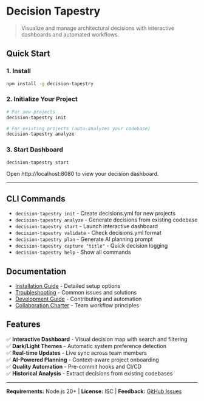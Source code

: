 # Decision Tapestry

> Visualize and manage architectural decisions with interactive dashboards and automated workflows.

## Quick Start

### 1. Install
```bash
npm install -g decision-tapestry
```

### 2. Initialize Your Project
```bash
# For new projects
decision-tapestry init

# For existing projects (auto-analyzes your codebase)
decision-tapestry analyze
```

### 3. Start Dashboard
```bash
decision-tapestry start
```
Open http://localhost:8080 to view your decision dashboard.

---

## CLI Commands

- `decision-tapestry init` - Create decisions.yml for new projects
- `decision-tapestry analyze` - Generate decisions from existing codebase
- `decision-tapestry start` - Launch interactive dashboard
- `decision-tapestry validate` - Check decisions.yml format
- `decision-tapestry plan` - Generate AI planning prompt
- `decision-tapestry capture "title"` - Quick decision logging
- `decision-tapestry help` - Show all commands

## Documentation

- [Installation Guide](docs/installation.md) - Detailed setup options
- [Troubleshooting](docs/troubleshooting.md) - Common issues and solutions
- [Development Guide](docs/development.md) - Contributing and automation
- [Collaboration Charter](docs/collaboration-charter.md) - Team workflow principles

## Features

✅ **Interactive Dashboard** - Visual decision map with search and filtering  
✅ **Dark/Light Themes** - Automatic system preference detection  
✅ **Real-time Updates** - Live sync across team members  
✅ **AI-Powered Planning** - Context-aware project onboarding  
✅ **Quality Automation** - Pre-commit hooks and CI/CD  
✅ **Historical Analysis** - Extract decisions from existing codebases  

---

**Requirements:** Node.js 20+ | **License:** ISC | **Feedback:** [GitHub Issues](https://github.com/govbarnesy/decision-tapestry/issues)